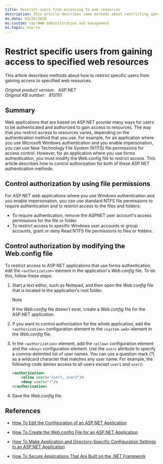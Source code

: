 ```yaml
---
title: Restrict users from accessing to web resources
description: This article describes some methods about restricting specific users from gaining access to specified web resources.
ms.date: 03/26/2020
ms.custom: sap:WWW administration and management
ms.topic: how-to
---
```

# Restrict specific users from gaining access to specified web resources

This article describes methods about how to restrict specific users from gaining access to specified web resources.

_Original product version:_ &nbsp; ASP.NET  
_Original KB number:_ &nbsp; 815151

## Summary

Web applications that are based on ASP.NET provide many ways for users to be authenticated and authorized to gain access to resources. The way that you restrict access to resources varies, depending on the authentication method that you use. For example, for an application where you use Microsoft Windows authentication and you enable impersonation, you can use New Technology File System (NTFS) file permissions for access control. However, for an application where you use forms authentication, you must modify the Web.config file to restrict access. This article describes how to control authorization for both of these ASP.NET authentication methods.

## Control authorization by using file permissions

For ASP.NET web applications where you use Windows authentication and you enable impersonation, you can use standard NTFS file permissions to require authentication and to restrict access to the files and folders:

- To require authentication, remove the ASPNET user account's access permissions for the file or folder.
- To restrict access to specific Windows user accounts or group accounts, grant or deny Read NTFS file permissions to files or folders.

## Control authorization by modifying the Web.config file

To restrict access to ASP.NET applications that use forms authentication, edit the `<authorization>` element in the application's *Web.config* file. To do this, follow these steps:

1. Start a text editor, such as Notepad, and then open the *Web.config* file that is located in the application's root folder.

    > [!NOTE]
    > If the *Web.config* file doesn't exist, create a *Web.config* file for the ASP.NET application.

2. If you want to control authorization for the whole application, add the `<authorization>` configuration element to the `<system.web>` element in the *Web.config* file.
3. In the `<authorization>` element, add the `<allow>` configuration element and the `<deny>` configuration element. Use the `users` attribute to specify a comma-delimited list of user names. You can use a question mark (?) as a wildcard character that matches any user name. For example, the following code denies access to all users except `user1` and `user2`:

    ```xml
    <authorization>
        <allow users="user1, user2"/>
        <deny users="?"/>
    </authorization>
    ```

4. Save the *Web.config* file.

## References

- [How To Edit the Configuration of an ASP.NET Application](https://support.microsoft.com/help/815178)

- [How To Create the Web.config File for an ASP.NET Application](https://support.microsoft.com/help/815179)

- [How To Make Application and Directory-Specific Configuration Settings in an ASP.NET Application](https://support.microsoft.com/help/815174)  

- [How To Secure Applications That Are Built on the .NET Framework](https://support.microsoft.com/help/818014)
